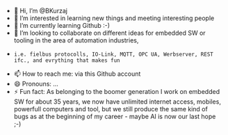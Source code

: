 - 👋 Hi, I’m @BKurzaj
- 👀 I’m interested in learning new things and meeting interesting people
- 🌱 I’m currently learning Github :-)
- 💞️ I’m looking to collaborate on different ideas for embedded SW or tooling in the area of automation industries,
-     i.e. fielbus protocolls, IO-Link, MQTT, OPC UA, Werbserver, REST ifc., and evrything that makes fun
- 📫 How to reach me: via this Github account
- 😄 Pronouns: ...
- ⚡ Fun fact: As belonging to the boomer generation I work on embedded SW for about 35 years,
  we now have unlimited internet access, mobiles, powerfull computers and tool, but we still produce the same kind of bugs 
  as at the beginning of my career - maybe AI is now our last hope ;-)   

<!---
BKurzaj/BKurzaj is a ✨ special ✨ repository because its `README.md` (this file) appears on your GitHub profile.
You can click the Preview link to take a look at your changes.
--->
